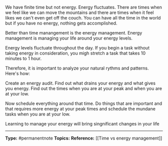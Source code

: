 We have finite time but not energy. Energy fluctuates. There are times when we feel like we can move the mountains and there are times when it feel likes we can't even get off the couch. You can have all the time in the world but if you have no energy, nothing gets accomplished.

Better than time manangement is the energy management. Energy management is managing your life around your energy levels. 

Energy levels fluctuate throughout the day. If you begin a task without taking energy in consideration, you migh stretch a task that takes 10 minutes to 1 hour. 

Therefore, it is important to analyze your natural rythms and patterns. Here's how:

Create an energy audit. Find out what drains your energy and what gives you energy. Find out the times when you are at your peak and when you are at your low. 

Now schedule everything around that time. Do things that are important and that requires more energy at your peak times and schedule the mundane tasks when you are at your low. 

Learning to manage your energy will bring singnificant changes in your life

----
**Type:** #permanentnote 
**Topics:**
**Reference:** [[Time vs energy management]]


